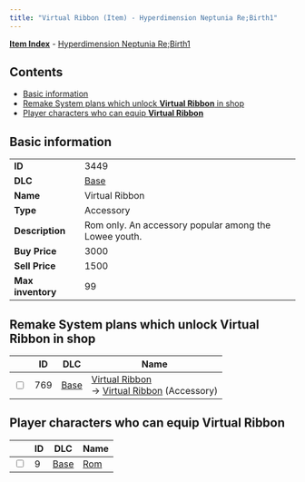 ```yaml
---
title: "Virtual Ribbon (Item) - Hyperdimension Neptunia Re;Birth1"
---
```


[**Item Index**](/neptunia/rb1/item/index.html) - [Hyperdimension Neptunia Re;Birth1](/neptunia/rb1)

## Contents

- [Basic information](#basic-information)
- [Remake System plans which unlock **Virtual Ribbon** in shop](#remake-system-plans-which-unlock-virtual-ribbon-in-shop)
- [Player characters who can equip **Virtual Ribbon**](#player-characters-who-can-equip-virtual-ribbon)

## Basic information

|   |   |
| -- | -- |
| **ID** | 3449 |
| **DLC** | [Base](/neptunia/rb1/dlc/1-base.html) |
| **Name** | Virtual Ribbon |
| **Type** | Accessory |
| **Description** | Rom only. An accessory popular among the Lowee youth. |
| **Buy Price** | 3000 |
| **Sell Price** | 1500 |
| **Max inventory** | 99 |

## Remake System plans which unlock **Virtual Ribbon** in shop

|    | ID | DLC | Name |
| -- | -- | --- | ---- |
| <input type="checkbox" id="rb1-remake-1-769" class="trackbox" /> | 769 | [Base](/neptunia/rb1/dlc/1-base.html) | [Virtual Ribbon](/neptunia/rb1/remake/1-769-virtual-ribbon.html)<br />→ [Virtual Ribbon](/neptunia/rb1/item/1-3449-virtual-ribbon.html) (Accessory) |

## Player characters who can equip **Virtual Ribbon**

|    | ID | DLC | Name |
| -- | -- | --- | ---- |
| <input type="checkbox" id="rb1-player-1-9" class="trackbox" /> | 9 | [Base](/neptunia/rb1/dlc/1-base.html) | [Rom](/neptunia/rb1/player/1-9-rom.html) |